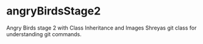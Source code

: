 # angryBirdsStage2
Angry Birds stage 2 with Class Inheritance and Images
Shreyas git class for understanding git commands.
